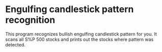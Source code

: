 # Engulfing candlestick pattern recognition

This program recognizes bullish engulfing candlestick pattern for you. It scans all S%P 500 stocks and prints out the stocks where pattern was detected.
